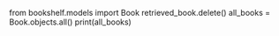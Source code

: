 from bookshelf.models import Book
retrieved_book.delete()
all_books = Book.objects.all()
print(all_books)
